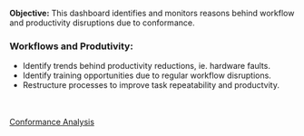 **Objective:** This dashboard identifies and monitors reasons behind workflow and productivity disruptions due to conformance.

### Workflows and Produtivity:
- Identify trends behind productivity reductions, ie. hardware faults.
- Identify training opportunities due to regular workflow disruptions.
- Restructure processes to improve task repeatability and productvity.

<br><br>
[Conformance Analysis](https://www.youtube.com/watch?v=HXlKY1L_UVg)
